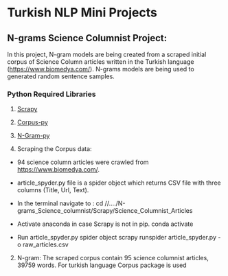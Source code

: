 # Turkish NLP Mini Projects


## N-grams Science Columnist Project:
In this project, N-gram models are being created from a scraped initial corpus of Science Column articles written in the Turkish language (https://www.biomedya.com/). N-grams models are being used to generated random sentence samples.

### Python Required Libraries
1. [Scrapy](https://scrapy.org/) 
2. [Corpus-py](https://github.com/taylankabbani/Corpus-Py.git)
3. [N-Gram-py](https://github.com/taylankabbani/NGram-Py.git)

  1. Scraping the Corpus data:
   * 94 science column articles were crawled from https://www.biomedya.com/.
   * article_spyder.py file is a spider object which returns CSV file with three columns (Title, Url, Text).



* In the terminal navigate to :
cd //..../N-grams_Science_columnist/Scrapy/Science_Columnist_Articles

* Activate anaconda in case Scrapy is not in pip.
conda activate

* Run article_spyder.py spider object
scrapy runspider article_spyder.py -o raw_articles.csv

2. N-gram:
The scraped corpus contain 95 science columnist articles, 39759 words. For turkish language Corpus package is used
